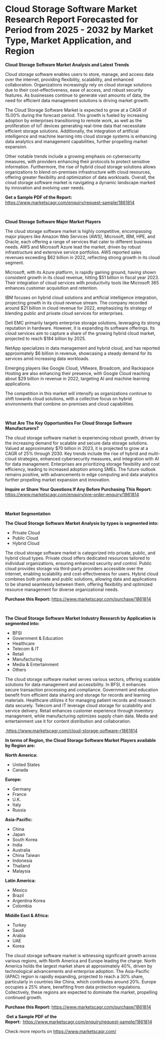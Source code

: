 <p><h1>Cloud Storage Software Market Research Report Forecasted for Period from 2025 -  2032 by Market Type, Market Application, and Region</h1></p><p><strong>Cloud Storage Software Market Analysis and Latest Trends</strong></p>
<p><p>Cloud storage software enables users to store, manage, and access data over the internet, providing flexibility, scalability, and enhanced collaboration. Organizations increasingly rely on cloud storage solutions due to their cost-effectiveness, ease of access, and robust security features. As businesses continue to generate vast amounts of data, the need for efficient data management solutions is driving market growth.</p><p>The Cloud Storage Software Market is expected to grow at a CAGR of 15.00% during the forecast period. This growth is fueled by increasing adoption by enterprises transitioning to remote work, as well as the proliferation of IoT devices generating real-time data that necessitate efficient storage solutions. Additionally, the integration of artificial intelligence and machine learning into cloud storage systems is enhancing data analytics and management capabilities, further propelling market expansion. </p><p>Other notable trends include a growing emphasis on cybersecurity measures, with providers enhancing their protocols to protect sensitive information. Furthermore, the rise of hybrid cloud storage solutions allows organizations to blend on-premises infrastructure with cloud resources, offering greater flexibility and optimization of data workloads. Overall, the cloud storage software market is navigating a dynamic landscape marked by innovation and evolving user needs.</p></p>
<p><strong>Get a Sample PDF of the Report:&nbsp;</strong> <a href="https://www.marketscagr.com/enquiry/request-sample/1861814?utm_campaign=2866&utm_medium=2&utm_source=Github&utm_content=ia&utm_term=09032025&utm_id=cloud-storage-software">https://www.marketscagr.com/enquiry/request-sample/1861814</a></p>
<p>&nbsp;</p>
<p><strong>Cloud Storage Software Major Market Players</strong></p>
<p><p>The cloud storage software market is highly competitive, encompassing major players like Amazon Web Services (AWS), Microsoft, IBM, HPE, and Oracle, each offering a range of services that cater to different business needs. AWS and Microsoft Azure lead the market, driven by robust infrastructure and extensive service portfolios. AWS reported sales revenues exceeding $62 billion in 2022, reflecting strong growth in its cloud segment.</p><p>Microsoft, with its Azure platform, is rapidly gaining ground, having shown consistent growth in its cloud revenue, hitting $51 billion in fiscal year 2023. Their integration of cloud services with productivity tools like Microsoft 365 enhances customer acquisition and retention.</p><p>IBM focuses on hybrid cloud solutions and artificial intelligence integration, projecting growth in its cloud revenue stream. The company recorded around $21 billion in cloud revenue for 2022, emphasizing its strategy of blending public and private cloud services for enterprises.</p><p>Dell EMC primarily targets enterprise storage solutions, leveraging its strong reputation in hardware. However, it is expanding its software offerings. Its cloud services aim to capture a share of the growing hybrid cloud market, projected to reach $184 billion by 2025.</p><p>NetApp specializes in data management and hybrid cloud, and has reported approximately $6 billion in revenue, showcasing a steady demand for its services amid increasing data workloads.</p><p>Emerging players like Google Cloud, VMware, Broadcom, and Rackspace Hosting are also enhancing their presence, with Google Cloud reaching about $29 billion in revenue in 2022, targeting AI and machine learning applications.</p><p>The competition in this market will intensify as organizations continue to shift towards cloud solutions, with a collective focus on hybrid environments that combine on-premises and cloud capabilities.</p></p>
<p>&nbsp;</p>
<p><strong>What Are The Key Opportunities For Cloud Storage Software Manufacturers?</strong></p>
<p><p>The cloud storage software market is experiencing robust growth, driven by the increasing demand for scalable and secure data storage solutions. Valued at approximately $70 billion in 2023, it is projected to grow at a CAGR of 25% through 2030. Key trends include the rise of hybrid and multi-cloud strategies, enhanced cybersecurity measures, and integration with AI for data management. Enterprises are prioritizing storage flexibility and cost efficiency, leading to increased adoption among SMEs. The future outlook remains positive, with advancements in edge computing and data analytics further propelling market expansion and innovation.</p></p>
<p><strong>Inquire or Share Your Questions If Any Before Purchasing This Report:</strong> <a href="https://www.marketscagr.com/enquiry/pre-order-enquiry/1861814?utm_campaign=2866&utm_medium=2&utm_source=Github&utm_content=ia&utm_term=09032025&utm_id=cloud-storage-software">https://www.marketscagr.com/enquiry/pre-order-enquiry/1861814</a></p>
<p>&nbsp;</p>
<p><strong>Market Segmentation</strong></p>
<p><strong>The Cloud Storage Software Market Analysis by types is segmented into:</strong></p>
<p><ul><li>Private Cloud</li><li>Public Cloud</li><li>Hybrid Cloud</li></ul></p>
<p><p>The cloud storage software market is categorized into private, public, and hybrid cloud types. Private cloud offers dedicated resources tailored to individual organizations, ensuring enhanced security and control. Public cloud provides storage via third-party providers accessible over the internet, enabling scalability and cost-effectiveness for users. Hybrid cloud combines both private and public solutions, allowing data and applications to be shared seamlessly between them, offering flexibility and optimized resource management for diverse organizational needs.</p></p>
<p><strong>Purchase this Report:&nbsp;</strong><a href="https://www.marketscagr.com/purchase/1861814?utm_campaign=2866&utm_medium=2&utm_source=Github&utm_content=ia&utm_term=09032025&utm_id=cloud-storage-software">https://www.marketscagr.com/purchase/1861814</a></p>
<p>&nbsp;</p>
<p><strong>The Cloud Storage Software Market Industry Research by Application is segmented into:</strong></p>
<p><ul><li>BFSI</li><li>Government & Education</li><li>Healthcare</li><li>Telecom & IT</li><li>Retail</li><li>Manufacturing</li><li>Media & Entertainment</li><li>Others</li></ul></p>
<p><p>The cloud storage software market serves various sectors, offering scalable solutions for data management and accessibility. In BFSI, it enhances secure transaction processing and compliance. Government and education benefit from efficient data sharing and storage for records and learning materials. Healthcare utilizes it for managing patient records and research data securely. Telecom and IT leverage cloud storage for scalability and service delivery. Retail enhances customer experience through inventory management, while manufacturing optimizes supply chain data. Media and entertainment use it for content distribution and collaboration.</p></p>
<p><a href="https://www.marketscagr.com/cloud-storage-software-r1861814?utm_campaign=2866&utm_medium=2&utm_source=Github&utm_content=ia&utm_term=09032025&utm_id=cloud-storage-software">&nbsp;https://www.marketscagr.com/cloud-storage-software-r1861814</a></p>
<p><strong>In terms of Region, the Cloud Storage Software Market Players available by Region are:</strong></p>
<p>
    <p> <strong> North America: </strong>
        <ul>
            <li>United States</li>
            <li>Canada</li>
        </ul>
        </p> 
    <p> <strong> Europe: </strong>
        <ul>
            <li>Germany</li>
            <li>France</li>
            <li>U.K.</li>
            <li>Italy</li>
            <li>Russia</li>
        </ul>
        </p> 
    <p> <strong> Asia-Pacific: </strong>
        <ul>
            <li>China</li>
            <li>Japan</li>
            <li>South Korea</li>
            <li>India</li>
            <li>Australia</li>
            <li>China Taiwan</li>
            <li>Indonesia</li>
            <li>Thailand</li>
            <li>Malaysia</li>
        </ul>
        </p> 
    <p> <strong> Latin America: </strong>
        <ul>
            <li>Mexico</li>
            <li>Brazil</li>
            <li>Argentina Korea</li>
            <li>Colombia</li>
        </ul>
        </p> 
    <p> <strong> Middle East & Africa: </strong>
        <ul>
            <li>Turkey</li>
            <li>Saudi</li>
            <li>Arabia</li>
            <li>UAE</li>
            <li>Korea</li>
        </ul>
    </p>
    </p>
<p><p>The cloud storage software market is witnessing significant growth across various regions, with North America and Europe leading the charge. North America holds the largest market share at approximately 40%, driven by technological advancements and enterprise adoption. The Asia-Pacific (APAC) region is rapidly expanding, projected to reach a 30% share, particularly in countries like China, which contributes around 20%. Europe occupies a 25% share, benefiting from data protection regulations. Collectively, these regions are expected to dominate the market, propelling continued growth.</p></p>
<p><strong>Purchase this Report: </strong><a href="https://www.marketscagr.com/purchase/1861814?utm_campaign=2866&utm_medium=2&utm_source=Github&utm_content=ia&utm_term=09032025&utm_id=cloud-storage-software">https://www.marketscagr.com/purchase/1861814</a></p>
<p>&nbsp;<strong>Get a Sample PDF of the Report:&nbsp;&nbsp;</strong><a href="https://www.marketscagr.com/enquiry/request-sample/1861814?utm_campaign=2866&utm_medium=2&utm_source=Github&utm_content=ia&utm_term=09032025&utm_id=cloud-storage-software">https://www.marketscagr.com/enquiry/request-sample/1861814</a></p>
<p><strong></strong></p>
<p>Check more reports on <a href="https://www.marketscagr.com/?utm_campaign=2866&utm_medium=2&utm_source=Github&utm_content=ia&utm_term=09032025&utm_id=cloud-storage-software">https://www.marketscagr.com/</a></p>